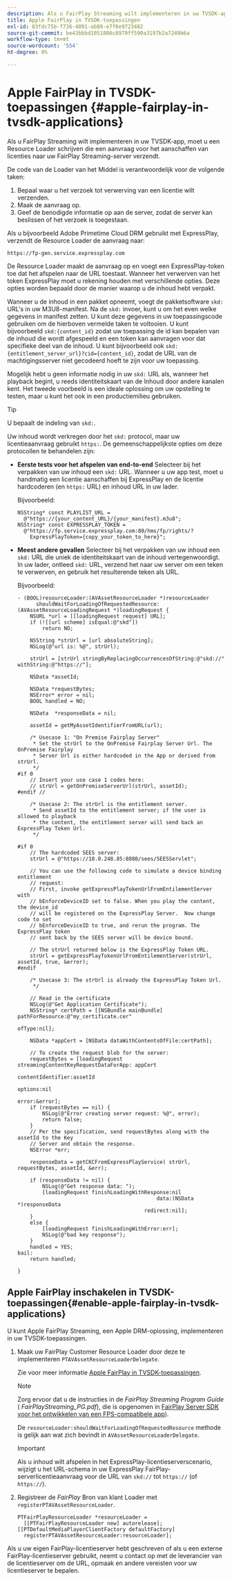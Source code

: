 ```yaml
---
description: Als u FairPlay Streaming wilt implementeren in uw TVSDK-app, moet u een Resource Loader schrijven die een aanvraag voor het aanschaffen van licenties naar uw FairPlay Streaming-server verzendt.
title: Apple FairPlay in TVSDK-toepassingen
exl-id: 83fdc75b-f736-4091-ab80-e7f6e9723482
source-git-commit: be43bbbd1051886c8979ff590a3197b2a7249b6a
workflow-type: tm+mt
source-wordcount: '554'
ht-degree: 0%

---
```


# Apple FairPlay in TVSDK-toepassingen  {#apple-fairplay-in-tvsdk-applications}

Als u FairPlay Streaming wilt implementeren in uw TVSDK-app, moet u een Resource Loader schrijven die een aanvraag voor het aanschaffen van licenties naar uw FairPlay Streaming-server verzendt.

De code van de Loader van het Middel is verantwoordelijk voor de volgende taken:

1. Bepaal waar u het verzoek tot verwerving van een licentie wilt verzenden.
1. Maak de aanvraag op.
1. Geef de benodigde informatie op aan de server, zodat de server kan beslissen of het verzoek is toegestaan.

Als u bijvoorbeeld Adobe Primetime Cloud DRM gebruikt met ExpressPlay, verzendt de Resource Loader de aanvraag naar:

```
https://fp-gen.service.expressplay.com
```

De Resource Loader maakt de aanvraag op en voegt een ExpressPlay-token toe dat het afspelen naar de URL toestaat. Wanneer het verwerven van het token ExpressPlay moet u rekening houden met verschillende opties. Deze opties worden bepaald door de manier waarop u de inhoud hebt verpakt.

Wanneer u de inhoud in een pakket opneemt, voegt de pakketsoftware `skd:` URL&#39;s in uw M3U8-manifest. Na de `skd:` invoer, kunt u om het even welke gegevens in manifest zetten. U kunt deze gegevens in uw toepassingscode gebruiken om de hierboven vermelde taken te voltooien. U kunt bijvoorbeeld `skd:{content_id}` zodat uw toepassing de id kan bepalen van de inhoud die wordt afgespeeld en een token kan aanvragen voor dat specifieke deel van de inhoud. U kunt bijvoorbeeld ook `skd:{entitlement_server_url}?cid={content_id}`, zodat de URL van de machtigingsserver niet gecodeerd hoeft te zijn voor uw toepassing.

Mogelijk hebt u geen informatie nodig in uw `skd:` URL als, wanneer het playback begint, u reeds identiteitskaart van de Inhoud door andere kanalen kent. Het tweede voorbeeld is een ideale oplossing om uw opstelling te testen, maar u kunt het ook in een productiemilieu gebruiken.

>[!TIP]
>
>U bepaalt de indeling van `skd:`.

Uw inhoud wordt verkregen door het `skd:` protocol, maar uw licentieaanvraag gebruikt `https:`. De gemeenschappelijkste opties om deze protocollen te behandelen zijn:

* **Eerste tests voor het afspelen van end-to-end** Selecteer bij het verpakken van uw inhoud een `skd:` URL. Wanneer u uw app test, moet u handmatig een licentie aanschaffen bij ExpressPlay en de licentie hardcoderen (en `https:` URL) en inhoud URL in uw lader.

   Bijvoorbeeld:

   ```
   NSString* const PLAYLIST_URL =  
     @"https://{your_content_URL}/{your_manifest}.m3u8"; 
   NSString* const EXPRESSPLAY_TOKEN =  
     @"https://fp.service.expressplay.com:80/hms/fp/rights/? 
       ExpressPlayToken={copy_your_token_to_here}";
   ```

* **Meest andere gevallen** Selecteer bij het verpakken van uw inhoud een `skd:` URL die uniek de identiteitskaart van de inhoud vertegenwoordigt. In uw lader, ontleed `skd:` URL, verzend het naar uw server om een teken te verwerven, en gebruik het resulterende teken als URL.

   Bijvoorbeeld:

   ```
   - (BOOL)resourceLoader:(AVAssetResourceLoader *)resourceLoader  
         shouldWaitForLoadingOfRequestedResource:(AVAssetResourceLoadingRequest *)loadingRequest { 
       NSURL *url = [[loadingRequest request] URL]; 
       if (![[url scheme] isEqual:@"skd"]) 
           return NO; 
   
       NSString *strUrl = [url absoluteString]; 
       NSLog(@"url is: %@", strUrl); 
   
       strUrl = [strUrl stringByReplacingOccurrencesOfString:@"skd://" withString:@"https://"]; 
   
       NSData *assetId; 
   
       NSData *requestBytes; 
       NSError* error = nil; 
       BOOL handled = NO; 
   
       NSData  *responseData = nil; 
   
       assetId = getMyAssetIdentifierFromURL(url); 
   
       /* Usecase 1: "On Premise Fairplay Server" 
        * Set the strUrl to the OnPremise Fairplay Server Url. The OnPremise Fairplay  
        * Server Url is either hardcoded in the App or derived from strUrl. 
        */ 
   #if 0  
       // Insert your use case 1 codes here: 
       // strUrl = getOnPremiseServerUrl(strUrl, assetId); 
   #endif // 
   
       /* Usecase 2: The strUrl is the entitlement server. 
        * Send assetId to the entitlement server; if the user is allowed to playback  
        * the content, the entitlement server will send back an ExpressPlay Token Url. 
        */ 
   
   #if 0 
       // The hardcoded SEES server: 
       strUrl = @"https://10.0.248.85:8080/sees/SEESServlet"; 
   
       // You can use the following code to simulate a device binding entitlement  
       // request:  
       // First, invoke getExpressPlayTokenUrlFromEntilementServer with  
       // bEnforceDeviceID set to false. When you play the content, the device_id  
       // will be registered on the ExpressPlay Server.  Now change code to set  
       // bEnforceDeviceID to true, and rerun the program. The ExpressPlay token  
       // sent back by the SEES server will be device bound. 
   
       // The strUrl returned below is the ExpressPlay Token URL. 
       strUrl = getExpressPlayTokenUrlFromEntilementServer(strUrl, assetId, true, &error); 
   #endif 
   
       /* Usecase 3: The strUrl is already the ExpressPlay Token Url. 
        */ 
   
       // Read in the certificate 
       NSLog(@"Get Application Certificate"); 
       NSString* certPath = [[NSBundle mainBundle] pathForResource:@"my_certificate.cer"  
                                                            ofType:nil]; 
   
       NSData *appCert = [NSData dataWithContentsOfFile:certPath]; 
   
       // To create the request blob for the server: 
       requestBytes = [loadingRequest streamingContentKeyRequestDataForApp: appCert 
                                                         contentIdentifier:assetId  
                                                                   options:nil  
                                                                     error:&error]; 
       if (requestBytes == nil) { 
           NSLog(@"Error creating server request: %@", error); 
           return false; 
       } 
       // Per the specification, send requestBytes along with the assetId to the Key 
       // Server and obtain the response. 
       NSError *err; 
   
       responseData = getCKCFromExpressPlayService( strUrl, requestBytes, assetId, &err); 
   
       if (responseData != nil) { 
           NSLog(@"Get response data: "); 
           [loadingRequest finishLoadingWithResponse:nil  
                                                data:(NSData *)responseData 
                                            redirect:nil]; 
       } 
       else { 
           [loadingRequest finishLoadingWithError:err]; 
           NSLog(@"bad key response"); 
       } 
       handled = YES; 
   bail: 
       return handled; 
   
   }
   ```

## Apple FairPlay inschakelen in TVSDK-toepassingen{#enable-apple-fairplay-in-tvsdk-applications}

U kunt Apple FairPlay Streaming, een Apple DRM-oplossing, implementeren in uw TVSDK-toepassingen.

1. Maak uw FairPlay Customer Resource Loader door deze te implementeren `PTAVAssetResourceLoaderDelegate`.

   Zie voor meer informatie [Apple FairPlay in TVSDK-toepassingen](../../../tvsdk-1.4-for-ios/c-psdk-ios-1.4-drm-content-security/c-psdk-ios-1.4-apple-fairplay-tvsdk/c-psdk-ios-1.4-apple-fairplay-tvsdk.md).

   >[!NOTE]
   >
   >Zorg ervoor dat u de instructies in de *FairPlay Streaming Program Guide* ( *FairPlayStreaming_PG.pdf*), die is opgenomen in [FairPlay Server SDK voor het ontwikkelen van een FPS-compatibele app](https://developer.apple.com/services-account/download?path=/Developer_Tools/FairPlay_Streaming_SDK/FairPlay_Streaming_Server_SDK.zip)).

   De `resourceLoader:shouldWaitForLoadingOfRequestedResource` methode is gelijk aan wat zich bevindt in `AVAssetResourceLoaderDelegate`.

   >[!IMPORTANT]
   >
   >Als u inhoud wilt afspelen in het ExpressPlay-licentieserverscenario, wijzigt u het URL-schema in uw ExpressPlay FairPlay-serverlicentieaanvraag voor de URL van `skd://` tot `https://` (of `https://`).

1. Registreer de *FairPlay* Bron van klant Loader met `registerPTAVAssetResourceLoader`.

   ```
   PTFairPlayResourceLoader *resourceLoader =  
     [[PTFairPlayResourceLoader new] autorelease];  
   [[PTDefaultMediaPlayerClientFactory defaultFactory]  
     registerPTAVAssetResourceLoader:resourceLoader];
   ```

Als u uw eigen FairPlay-licentieserver hebt geschreven of als u een externe FairPlay-licentieserver gebruikt, neemt u contact op met de leverancier van de licentieserver om de URL, opmaak en andere vereisten voor uw licentieserver te bepalen.
